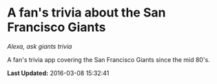 # A fan's trivia about the San Francisco Giants
*Alexa, ask giants trivia*

A fan's trivia app covering the San Francisco Giants since the mid 80's.

**Last Updated:** 2016-03-08 15:32:41